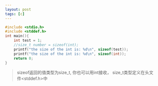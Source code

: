 ```yaml
---
layout: post
tags: [c]
---
```


```c
#include <stdio.h>
#include <stddef.h>
int main(){
    int test = 1;
    //size_t number = sizeof(int);
    printf("the size of the int is: %d\n", sizeof(test));
    printf("the size of the int is: %d\n", sizeof(int));
    return 0;
}
```

> sizeof返回的值类型为size_t, 你也可以用int接收， size_t类型定义在头文件<stddef.h>中

